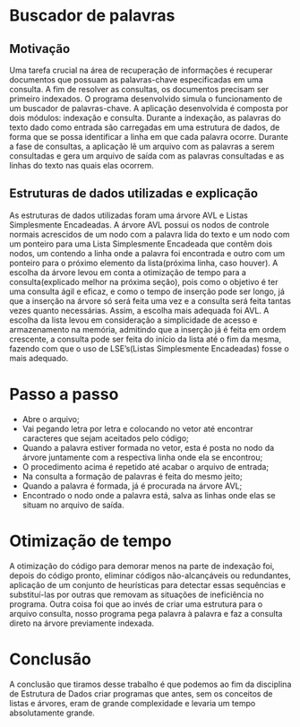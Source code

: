 # Buscador de palavras

## Motivação
Uma tarefa crucial na área de recuperação de informações é recuperar documentos que possuam as palavras-chave especificadas em uma consulta. A fim de resolver as consultas, os documentos precisam ser primeiro indexados. O programa desenvolvido simula o funcionamento de um buscador de palavras-chave. A aplicação desenvolvida é composta por dois módulos: indexação e consulta. Durante a indexação, as palavras do texto dado como entrada são carregadas em uma estrutura de dados, de forma que se possa identificar a linha em que cada palavra ocorre. Durante a fase de consultas, a aplicação lê um arquivo com as palavras a serem consultadas e gera um arquivo de saída com as palavras consultadas e as linhas do texto nas quais elas ocorrem.

## Estruturas de dados utilizadas e explicação
As estruturas de dados utilizadas foram uma árvore AVL e Listas Simplesmente Encadeadas. A
árvore AVL possui os nodos de controle normais acrescidos de um nodo com a palavra lida do texto
e um nodo com um ponteiro para uma Lista Simplesmente Encadeada que contêm dois nodos, um
contendo a linha onde a palavra foi encontrada e outro com um ponteiro para o próximo elemento da
lista(próxima linha, caso houver).
A escolha da árvore levou em conta a otimização de tempo para a consulta(explicado melhor na
próxima seção), pois como o objetivo é ter uma consulta ágil e eficaz, e como o tempo de inserção
pode ser longo, já que a inserção na árvore só será feita uma vez e a consulta será feita tantas vezes
quanto necessárias. Assim, a escolha mais adequada foi AVL.
A escolha da lista levou em consideração a simplicidade de acesso e armazenamento na memória,
admitindo que a inserção já é feita em ordem crescente, a consulta pode ser feita do início da lista
até o fim da mesma, fazendo com que o uso de LSE’s(Listas Simplesmente Encadeadas) fosse o mais
adequado.

# Passo a passo
- Abre o arquivo;
- Vai pegando letra por letra e colocando no vetor até encontrar caracteres que sejam aceitados
pelo código;
- Quando a palavra estiver formada no vetor, esta é posta no nodo da árvore juntamente com a respectiva linha onde ela se encontrou;
- O procedimento acima é repetido até acabar o arquivo de entrada;
- Na consulta a formação de palavras é feita do mesmo jeito;
- Quando a palavra é formada, já é procurada na árvore AVL;
- Encontrado o nodo onde a palavra está, salva as linhas onde elas se situam no arquivo de saída.

# Otimização de tempo
A otimização do código para demorar menos na parte de indexação foi, depois do código pronto, eliminar
códigos não-alcançáveis ou redundantes, aplicação de um conjunto de heurísticas para detectar
essas sequências e substituí-las por outras que removam as situações de ineficiência no programa.
Outra coisa foi que ao invés de criar uma estrutura para o arquivo consulta, nosso programa pega
palavra à palavra e faz a consulta direto na árvore previamente indexada.

# Conclusão
A conclusão que tiramos desse trabalho é que podemos ao fim da disciplina de Estrutura de Dados
criar programas que antes, sem os conceitos de listas e árvores, eram de grande complexidade e levaria
um tempo absolutamente grande.
